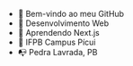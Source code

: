 - 👋 Bem-vindo ao meu GitHub
- 👀 Desenvolvimento Web
- 🌱 Aprendendo Next.js
- 📘 IFPB Campus Pícui
- 📭 Pedra Lavrada, PB

<!---
KaueTech/KaueTech is a ✨ special ✨ repository because its `README.md` (this file) appears on your GitHub profile.
You can click the Preview link to take a look at your changes.
--->
